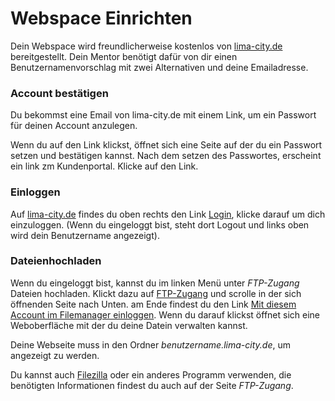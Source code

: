 # Webspace Einrichten #

Dein Webspace wird freundlicherweise kostenlos von [lima-city.de](https://lima-city.de) bereitgestellt. Dein Mentor benötigt dafür von dir einen Benutzernamenvorschlag mit zwei Alternativen und deine Emailadresse.

### Account bestätigen ###

Du bekommst eine Email von lima-city.de mit einem Link, um ein Passwort für deinen Account anzulegen.

Wenn du auf den Link klickst, öffnet sich eine Seite auf der du ein Passwort setzen und bestätigen kannst. Nach dem setzen des Passwortes, erscheint ein link zm Kundenportal. Klicke auf den Link.

### Einloggen ###

Auf [lima-city.de](https://lima-city.de) findes du oben rechts den Link [Login](https://www.lima-city.de/login), klicke darauf um dich einzuloggen. (Wenn du eingeloggt bist, steht dort Logout und links oben wird dein Benutzername angezeigt).

### Dateienhochladen ###

Wenn du eingeloggt bist, kannst du im linken Menü unter *FTP-Zugang* Dateien hochladen.
Klickt dazu auf [FTP-Zugang](https://www.lima-city.de/usercp/ftp-accounts) und scrolle in der sich öffnenden Seite nach Unten. am Ende findest du den Link
[Mit diesem Account im Filemanager einloggen](https://filemanager.lima-city.de). Wenn du darauf klickst öffnet sich eine Weboberfläche mit der du deine Datein verwalten kannst.

Deine Webseite muss in den Ordner *benutzername.lima-city.de*, um angezeigt zu werden.

Du kannst auch [Filezilla](https://filezilla-project.org/) oder ein anderes Programm verwenden, die benötigten Informationen findest du auch auf der Seite *FTP-Zugang*.
